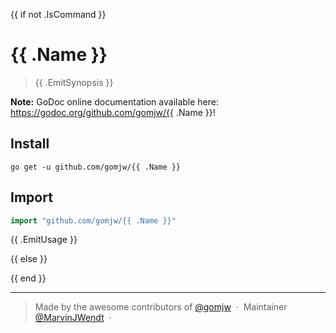 {{ if not .IsCommand  }} 
# {{ .Name }}

> {{ .EmitSynopsis }}

**Note:** GoDoc online documentation available here: https://godoc.org/github.com/gomjw/{{ .Name }}!

## Install

```console
go get -u github.com/gomjw/{{ .Name }}
```

## Import

```go
import "github.com/gomjw/{{ .Name }}"
```

{{ .EmitUsage }}

{{ else }}



{{ end }}

---

> Made by the awesome contributors of [@gomjw](https://github.com/gomjw) &nbsp;&middot;&nbsp;
> Maintainer [@MarvinJWendt](https://github.com/MarvinJWendt) &nbsp;&middot;&nbsp;
